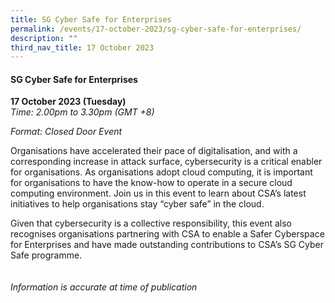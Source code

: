 ```yaml
---
title: SG Cyber Safe for Enterprises
permalink: /events/17-october-2023/sg-cyber-safe-for-enterprises/
description: ""
third_nav_title: 17 October 2023
---
```

#### **SG Cyber Safe for Enterprises**

**17 October 2023 (Tuesday)**  
*Time: 2.00pm to 3.30pm (GMT +8)*

*Format: Closed Door Event*

Organisations have accelerated their pace of digitalisation, and with a corresponding increase in attack surface, cybersecurity is a critical enabler for organisations. As organisations adopt cloud computing, it is important for organisations to have the know-how to operate in a secure cloud computing environment. Join us in this event to learn about CSA’s latest initiatives to help organisations stay “cyber safe” in the cloud. 

Given that cybersecurity is a collective responsibility, this event also recognises organisations partnering with CSA to enable a Safer Cyberspace for Enterprises and have made outstanding contributions to CSA’s SG Cyber Safe programme. 
<br><br><br>
*Information is accurate at time of publication*